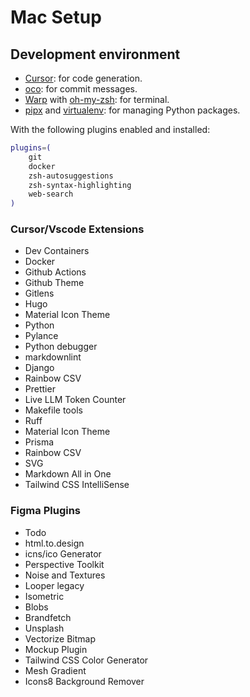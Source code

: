 # Mac Setup

## Development environment

- [Cursor](https://www.cursor.com/): for code generation.
- [oco](https://github.com/di-sukharev/opencommit): for commit messages.
- [Warp](https://www.warp.dev) with [oh-my-zsh](https://ohmyz.sh/): for terminal.
- [pipx](https://pypi.org/project/pipx/) and [virtualenv](https://virtualenv.pypa.io/en/latest/): for managing Python packages.

With the following plugins enabled and installed:

```bash
plugins=(
    git
    docker
    zsh-autosuggestions
    zsh-syntax-highlighting
    web-search
)
```

### Cursor/Vscode Extensions

- Dev Containers
- Docker
- Github Actions
- Github Theme
- Gitlens
- Hugo
- Material Icon Theme
- Python
- Pylance
- Python debugger
- markdownlint
- Django
- Rainbow CSV
- Prettier
- Live LLM Token Counter
- Makefile tools
- Ruff
- Material Icon Theme
- Prisma
- Rainbow CSV
- SVG
- Markdown All in One
- Tailwind CSS IntelliSense

### Figma Plugins

- Todo
- html.to.design
- icns/ico Generator
- Perspective Toolkit
- Noise and Textures
- Looper legacy
- Isometric
- Blobs
- Brandfetch
- Unsplash
- Vectorize Bitmap
- Mockup Plugin
- Tailwind CSS Color Generator
- Mesh Gradient
- Icons8 Background Remover